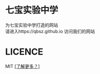 # 七宝实验中学
为七宝实验中学打造的网站
</br>
请进入https://qbsz.github.io 访问我们的网站
# LICENCE
MIT [[了解更多？]](https://github.com/qbsz/qbsz.github.io/blob/master/LICENSE)
